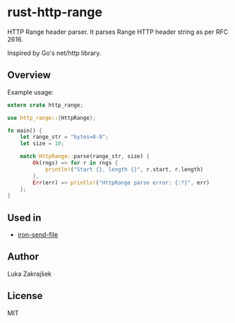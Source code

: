 # rust-http-range

HTTP Range header parser. It parses Range HTTP header string as per RFC 2616.

Inspired by Go's net/http library.

## Overview

Example usage:

```rust
extern crate http_range;

use http_range::{HttpRange};

fn main() {
    let range_str = "bytes=0-8";
    let size = 10;

    match HttpRange::parse(range_str, size) {
        Ok(rngs) => for r in rngs {
            println!("Start {}, length {}", r.start, r.length)
        },
        Err(err) => println!("HttpRange parse error: {:?}", err)
    };
}
```

## Used in

- [iron-send-file](https://github.com/bancek/iron-send-file)

## Author

Luka Zakrajšek

## License

MIT
